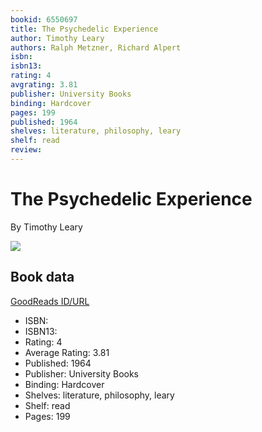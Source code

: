 ```yaml
---
bookid: 6550697
title: The Psychedelic Experience
author: Timothy Leary
authors: Ralph Metzner, Richard Alpert
isbn: 
isbn13: 
rating: 4
avgrating: 3.81
publisher: University Books
binding: Hardcover
pages: 199
published: 1964
shelves: literature, philosophy, leary
shelf: read
review: 
---
```


# The Psychedelic Experience

By Timothy Leary

![](https://i.gr-assets.com/images/S/compressed.photo.goodreads.com/books/1245121724l/6550697.jpg)

## Book data

[GoodReads ID/URL](https://www.goodreads.com/book/show/6550697)

- ISBN: 
- ISBN13: 
- Rating: 4
- Average Rating: 3.81
- Published: 1964
- Publisher: University Books
- Binding: Hardcover
- Shelves: literature, philosophy, leary
- Shelf: read
- Pages: 199

